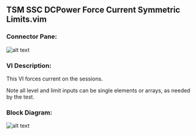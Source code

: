 ## **TSM SSC DCPower Force Current Symmetric Limits.vim**
### Connector Pane:
![alt text](/images/Instrument%20Control/DCPower/TSM%20SSC%20DCPower%20Force%20Current%20Symmetric%20Limits.vimc.png "TSM SSC DCPower Force Current Symmetric Limits.vim connector pane")

### VI Description:
This VI forces current on the sessions.

Note all level and limit inputs can be single elements or arrays, as needed by the test.

### Block Diagram:
![alt text](/images/Instrument%20Control/DCPower/TSM%20SSC%20DCPower%20Force%20Current%20Symmetric%20Limits.vimd.png "TSM SSC DCPower Force Current Symmetric Limits.vim block diagram")
